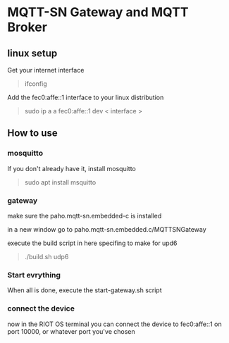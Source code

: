 # MQTT-SN Gateway and MQTT Broker
## linux setup
Get your internet interface 

> ifconfig

Add the fec0:affe::1 interface to your linux distribution

> sudo ip a a fec0:affe::1 dev < interface >  

## How to use
### mosquitto
If you don't already have it, install mosquitto
> sudo apt install msquitto

### gateway

make sure the paho.mqtt-sn.embedded-c is installed

in a new window go to paho.mqtt-sn.embedded.c/MQTTSNGateway

execute the build script in here specifing to make for upd6

> ./build.sh udp6

### Start evrything

When all is done, execute the start-gateway.sh script

### connect the device
now in the RIOT OS terminal you can connect the device to fec0:affe::1 on port 10000, or whatever port you've chosen